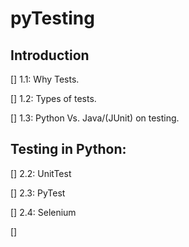 # pyTesting


## Introduction

[]	1.1: Why Tests.

[]	1.2: Types of tests.

[]	1.3: Python Vs. Java/(JUnit) on testing.


## Testing in Python:

[]	2.2: UnitTest

[]	2.3: PyTest

[]  2.4: Selenium

[]


